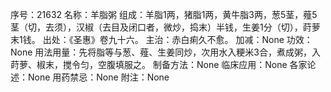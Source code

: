 序号：21632
名称：羊脂粥
组成：羊脂1两，猪脂1两，黄牛脂3两，葱5茎，薤5茎（切，去须），汉椒（去目及闭口者，微炒，捣末）半钱，生姜1分（切），莳萝末1钱。
出处：《圣惠》卷九十六。
主治：赤白痢久不愈。
加减：None
功效：None
用法用量：先将脂等与葱、薤、生姜同炒，次用水入粳米3合，煮成粥，入莳萝、椒末，搅令匀，空腹填服之。
制备方法：None
临床应用：None
各家论述：None
用药禁忌：None
附注：None
